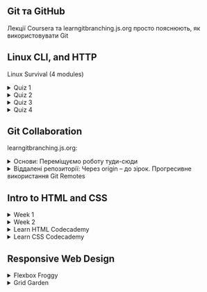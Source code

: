 ## Git та GitHub
Лекції Coursera та learngitbranching.js.org просто пояснюють, як використовувати Git


## Linux CLI, and HTTP
Linux Survival (4 modules)
 <details>
  <summary>Quiz 1</summary>
  <p> <img src="https://github.com/Brontozyabra/kottans-frontend/blob/main/task_linux_cli/scr01.jpg?raw=true"></p>
</details>

 <details>
  <summary>Quiz 2</summary>
  <p> <img src="https://github.com/Brontozyabra/kottans-frontend/blob/main/task_linux_cli/scr02.jpg"></p>
</details>

 <details>
  <summary>Quiz 3</summary>
  <p> <img src="https://github.com/Brontozyabra/kottans-frontend/blob/main/task_linux_cli/scr03.jpg"></p>
</details>

 <details>
  <summary>Quiz 4</summary>
  <p> <img src="https://github.com/Brontozyabra/kottans-frontend/blob/main/task_linux_cli/scr04.jpg"></p>
</details>

## Git Collaboration
learngitbranching.js.org:
<details>
  <summary>Основи: Переміщуємо роботу туди-сюди</summary>
  <p> <img src="https://github.com/Brontozyabra/kottans-frontend/blob/main/task_git_collaboration/1111.JPG?raw=true"></p>
</details>

 <details>
  <summary>Віддалені репозиторії: Через origin – до зірок. Прогресивне використання Git Remotes</summary>
  <p> <img src="https://github.com/Brontozyabra/kottans-frontend/blob/main/task_git_collaboration/3333.JPG?raw=true"></p>
</details>

 ## Intro to HTML and CSS
 
 <details>
  <summary>Week 1</summary>
  <p> <img src="https://github.com/Brontozyabra/kottans-frontend/blob/main/task_html_css_intro/week1.jpg">
   <img src="https://github.com/Brontozyabra/kottans-frontend/blob/main/task_html_css_intro/week1.1.jpg">
   </p>
</details>
   
  <details>
  <summary>Week 2</summary>
  <p> <img src="https://github.com/Brontozyabra/kottans-frontend/blob/main/task_html_css_intro/week%202.1.jpg"></p>
</details> 

<details>
  <summary>Learn HTML Codecademy</summary>
  <p> <img src="https://github.com/Brontozyabra/kottans-frontend/blob/main/task_html_css_intro/htmlcodeacademy.JPG?raw=true">
   </p>
</details>

<details>
  <summary>Learn CSS Codecademy</summary>
  <p> <img src="https://github.com/Brontozyabra/kottans-frontend/blob/main/task_html_css_intro/csscodeacademy.JPG?raw=true">
   </p>
</details>

## Responsive Web Design

<details>
  <summary>Flexbox Froggy</summary>
  <p> <img src="https://github.com/Brontozyabra/kottans-frontend/blob/main/task_responsive_web_design/flexbox%20froggy.jpg?raw=true">
   </p>
</details>


<details>
  <summary>Grid Garden</summary>
  <p> <img src="https://github.com/Brontozyabra/kottans-frontend/blob/main/task_responsive_web_design/grid%20garden.jpg?raw=true">
   </p>
</details>
